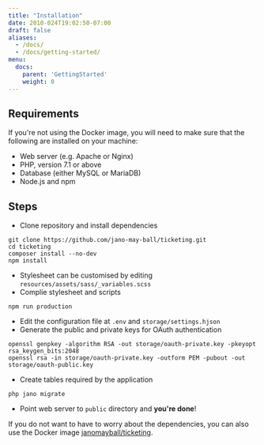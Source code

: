 ```yaml
---
title: "Installation"
date: 2010-024T19:02:50-07:00
draft: false
aliases:
  - /docs/
  - /docs/getting-started/
menu:
  docs:
    parent: 'GettingStarted'
    weight: 0
---
```


## Requirements

If you're not using the Docker image, you will need to make sure that the following are
installed on your machine:

* Web server (e.g. Apache or Nginx)
* PHP, version 7.1 or above
* Database (either MySQL or MariaDB)
* Node.js and npm

## Steps

* Clone repository and install dependencies
<pre><code class="language-bash">git clone https://github.com/jano-may-ball/ticketing.git
cd ticketing
composer install --no-dev
npm install</code></pre>
* Stylesheet can be customised by editing <code class="language-bash">resources/assets/sass/_variables.scss</code>
* Complie stylesheet and scripts
<pre><code class="language-bash">npm run production</code></pre>
* Edit the configuration file at <code class="language-bash">.env</code> and
  <code class="language-bash">storage/settings.hjson</code>
* Generate the public and private keys for OAuth authentication
<pre><code class="language-bash">openssl genpkey -algorithm RSA -out storage/oauth-private.key -pkeyopt rsa_keygen_bits:2048
openssl rsa -in storage/oauth-private.key -outform PEM -pubout -out storage/oauth-public.key</code></pre>
* Create tables required by the application
<pre><code class="language-bash">php jano migrate</code></pre>
* Point web server to <code>public</code> directory and **you're done**!

If you do not want to have to worry about the dependencies, you can also use the Docker
image [janomayball/ticketing](https://hub.docker.com/r/janomayball/ticketing).